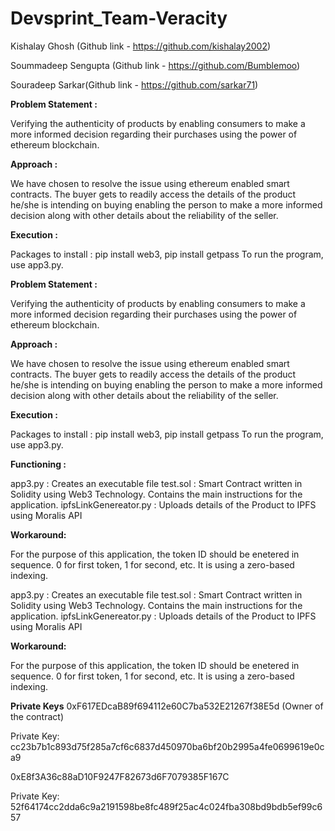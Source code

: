 # Devsprint_Team-Veracity

Kishalay Ghosh (Github link - https://github.com/kishalay2002)

Soummadeep Sengupta (Github link - https://github.com/Bumblemoo)

Souradeep Sarkar(Github link - https://github.com/sarkar71)



**Problem Statement :**

Verifying the authenticity of products by enabling consumers to make a more informed decision regarding their purchases using the power of ethereum blockchain.

**Approach :**

We have chosen to resolve the issue using ethereum enabled smart contracts. The buyer gets to readily access the details of the product he/she is intending on buying enabling the person to make a more informed decision along with other details about the reliability of the seller. 

**Execution :**

Packages to install : pip install web3, pip install getpass
To run the program, use app3.py. 




**Problem Statement :**

Verifying the authenticity of products by enabling consumers to make a more informed decision regarding their purchases using the power of ethereum blockchain.

**Approach :**

We have chosen to resolve the issue using ethereum enabled smart contracts. The buyer gets to readily access the details of the product he/she is intending on buying enabling the person to make a more informed decision along with other details about the reliability of the seller. 

**Execution :**

Packages to install : pip install web3, pip install getpass
To run the program, use app3.py. 


**Functioning :**

app3.py : Creates an executable file
test.sol : Smart Contract written in Solidity using Web3 Technology. Contains the main instructions for the application. 
ipfsLinkGenereator.py : Uploads details of the Product to IPFS using Moralis API


**Workaround:**

For the purpose of this application, the token ID should be enetered in sequence. 0 for first token, 1 for second, etc.
It is using a zero-based indexing.

app3.py : Creates an executable file
test.sol : Smart Contract written in Solidity using Web3 Technology. Contains the main instructions for the application. 
ipfsLinkGenereator.py : Uploads details of the Product to IPFS using Moralis API


**Workaround:**

For the purpose of this application, the token ID should be enetered in sequence. 0 for first token, 1 for second, etc.
It is using a zero-based indexing.

**Private Keys**
0xF617EDcaB89f694112e60C7ba532E21267f38E5d (Owner of the contract)

Private Key: cc23b7b1c893d75f285a7cf6c6837d450970ba6bf20b2995a4fe0699619e0ca9

0xE8f3A36c88aD10F9247F82673d6F7079385F167C

Private Key: 52f64174cc2dda6c9a2191598be8fc489f25ac4c024fba308bd9bdb5ef99c657

